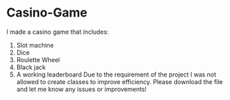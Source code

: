 # Casino-Game
I made a casino game that includes: 
1. Slot machine
2. Dice 
3. Roulette Wheel
4. Black jack
5. A working leaderboard
Due to the requirement of the project I was not allowed to create classes to improve efficiency.
Please download the file and let me know any issues or improvements!
